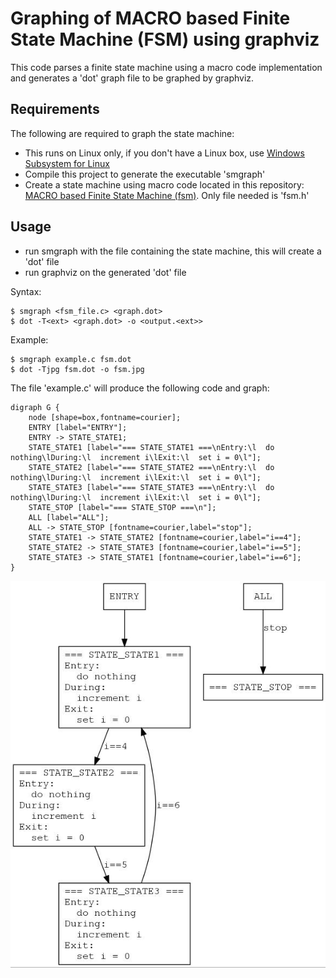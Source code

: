 # Graphing of MACRO based Finite State Machine (FSM) using graphviz

This code parses a finite state machine using a macro code implementation and generates a 'dot' graph file to be graphed by graphviz.

## Requirements

The following are required to graph the state machine:

- This runs on Linux only, if you don't have a Linux box, use [Windows Subsystem for Linux](https://docs.microsoft.com/en-us/windows/wsl/install-win10)
- Compile this project to generate the executable 'smgraph'
- Create a state machine using macro code located in this repository: [MACRO based Finite State Machine (fsm)](https://github.com/mfilippa/fsm). Only file needed is 'fsm.h'

## Usage

- run smgraph with the file containing the state machine, this will create a 'dot' file
- run graphviz on the generated 'dot' file

Syntax:
```
$ smgraph <fsm_file.c> <graph.dot>
$ dot -T<ext> <graph.dot> -o <output.<ext>>
```

Example:
```
$ smgraph example.c fsm.dot
$ dot -Tjpg fsm.dot -o fsm.jpg
```

The file 'example.c' will produce the following code and graph:

```
digraph G {
    node [shape=box,fontname=courier];
    ENTRY [label="ENTRY"];
    ENTRY -> STATE_STATE1;
    STATE_STATE1 [label="=== STATE_STATE1 ===\nEntry:\l  do nothing\lDuring:\l  increment i\lExit:\l  set i = 0\l"];
    STATE_STATE2 [label="=== STATE_STATE2 ===\nEntry:\l  do nothing\lDuring:\l  increment i\lExit:\l  set i = 0\l"];
    STATE_STATE3 [label="=== STATE_STATE3 ===\nEntry:\l  do nothing\lDuring:\l  increment i\lExit:\l  set i = 0\l"];
    STATE_STOP [label="=== STATE_STOP ===\n"];
    ALL [label="ALL"];
    ALL -> STATE_STOP [fontname=courier,label="stop"];
    STATE_STATE1 -> STATE_STATE2 [fontname=courier,label="i==4"];
    STATE_STATE2 -> STATE_STATE3 [fontname=courier,label="i==5"];
    STATE_STATE3 -> STATE_STATE1 [fontname=courier,label="i==6"];
}
```

![example graph](fsm.jpg)